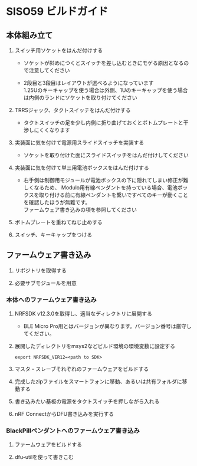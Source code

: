 # SISO59 ビルドガイド
## 本体組み立て

1. スイッチ用ソケットをはんだ付けする

	* ソケットが斜めにつくとスイッチを差し込むときにモゲる原因となるので注意してください
	
	* 2段目と3段目はレイアウトが選べるようになっています  
    	1.25Uのキーキャップを使う場合は外側、1Uのキーキャップを使う場合は内側のランドにソケットを取り付けてください

1. TRRSジャック、タクトスイッチをはんだ付けする

	* タクトスイッチの足を少し内側に折り曲げておくとボトムプレートと干渉しにくくなります
	
1. 実装面に気を付けて電源用スライドスイッチを実装する

	* ソケットを取り付けた面にスライドスイッチをはんだ付けしてください
	
1. 実装面に気を付けて単三用電池ボックスをはんだ付けする

	* 右手側は制御用モジュールが電池ボックスの下に隠れてしまい修正が難しくなるため、
	Modulo用有線ペンダントを持っている場合、電池ボックスを取り付ける前に有線ペンダントを繋いですべてのキーが動くことを確認したほうが無難です。  
	ファームウェア書き込みの項を参照してください
	
1. ボトムプレートを重ねてねじ止めする

1. スイッチ、キーキャップをつける

## ファームウェア書き込み

1. リポジトリを取得する

1. 必要サブモジュールを用意

### 本体へのファームウェア書き込み

1. NRFSDK v12.3.0を取得し、適当なディレクトリに展開する

	* BLE Micro Pro用とはバージョンが異なります。バージョン番号は厳守してください。

1. 展開したディレクトリをmsys2などビルド環境の環境変数に設定する

	```export NRFSDK_VER12=<path to SDK>```

1. マスタ・スレーブそれぞれのファームウェアをビルドする

1. 完成したzipファイルをスマートフォンに移動、あるいは共有フォルダに移動する

1. 書き込みたい基板の電源をタクトスイッチを押しながら入れる

1. nRF ConnectからDFU書き込みを実行する

### BlackPillペンダントへのファームウェア書き込み

1. ファームウェアをビルドする

1. dfu-utilを使って書きこむ
